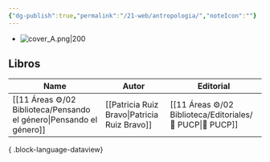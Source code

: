 ```yaml
---
{"dg-publish":true,"permalink":"/21-web/antropologia/","noteIcon":""}
---
```


- ![cover_A.png|200](/img/user/11%20%C3%81reas%20%E2%9A%99/02%20Biblioteca/%F0%9F%92%BE%20Adjuntos/cover_A.png)
## Libros 
| Name                                                                   | Autor                                        | Editorial                                                    |
| ---------------------------------------------------------------------- | -------------------------------------------- | ------------------------------------------------------------ |
| [[11 Áreas ⚙/02 Biblioteca/Pensando el género\|Pensando el género]] | [[Patricia Ruiz Bravo\|Patricia Ruiz Bravo]] | [[11 Áreas ⚙/02 Biblioteca/Editoriales/📔 PUCP\|📔 PUCP]] |

{ .block-language-dataview}
